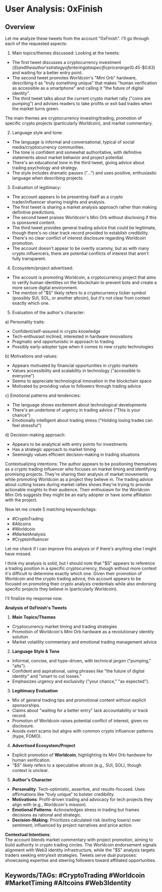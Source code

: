 # User Analysis: 0xFinish

## Overview

<think>
Let me analyze these tweets from the account "0xFinish". I'll go through each of the requested aspects:

1. Main topics/themes discussed:
Looking at the tweets:
- The first tweet discusses a cryptocurrency investment ($S) and the author's strategy of entering at a specific price range ($0.45-$0.63) and waiting for a better entry point.
- The second tweet promotes Worldcoin's "Mini Orb" hardware, describing it as "truly something unique" that makes "human verification as accessible as a smartphone" and calling it "the future of digital identity".
- The third tweet talks about the current crypto market rally ("coins are pumping") and advises readers to take profits or exit bad trades when the market turns green.

The main themes are cryptocurrency investing/trading, promotion of specific crypto projects (particularly Worldcoin), and market commentary.

2. Language style and tone:
- The language is informal and conversational, typical of social media/cryptocurrency communities.
- The tone is confident and somewhat authoritative, with definitive statements about market behavior and project potential.
- There's an educational tone in the third tweet, giving advice about trading psychology and strategy.
- The style includes dramatic pauses ("...") and uses positive, enthusiastic language when describing projects.

3. Evaluation of legitimacy:
- The account appears to be presenting itself as a crypto trader/influencer sharing insights and analysis.
- The first tweet is sharing a market analysis approach rather than making definitive predictions.
- The second tweet praises Worldcoin's Mini Orb without disclosing if this is sponsored content.
- The third tweet provides general trading advice that could be legitimate, though there's no clear track record provided to establish credibility.
- There's no clear conflict of interest disclosure regarding Worldcoin promotion.
- The account doesn't appear to be overtly scammy, but as with many crypto influencers, there are potential conflicts of interest that aren't fully transparent.

4. Ecosystem/project advertised:
- The account is promoting Worldcoin, a cryptocurrency project that aims to verify human identities on the blockchain to prevent bots and create a more secure digital environment.
- The mention of "$S" likely refers to a cryptocurrency ticker symbol (possibly SUI, SOL, or another altcoin), but it's not clear from context exactly which one.

5. Evaluation of the author's character:

a) Personality traits:
- Confident/self-assured in crypto knowledge
- Tech-enthusiast inclined, interested in hardware innovations
- Pragmatic and opportunistic in approach to trading
- Possibly early-adopter type when it comes to new crypto technologies

b) Motivations and values:
- Appears motivated by financial opportunities in crypto markets
- Values accessibility and scalability in technology ("accessible to everyone")
- Seems to appreciate technological innovation in the blockchain space
- Motivated by providing value to followers through trading advice

c) Emotional patterns and tendencies:
- The language shows excitement about technological developments
- There's an undertone of urgency in trading advice ("This is your chance")
- Emotionally intelligent about trading stress ("Holding losing trades can feel stressful")

d) Decision-making approach:
- Appears to be analytical with entry points for investments
- Has a strategic approach to market timing
- Seemingly values efficient decision-making in trading situations

Contextualizing intentions:
The author appears to be positioning themselves as a crypto trading influencer who focuses on market timing and identifying promising projects. They're sharing their analysis of market movements while promoting Worldcoin as a project they believe in. The trading advice about cutting losses during market rallies shows they're trying to provide actionable insights to their audience. Their enthusiasm for the Worldcoin Mini Orb suggests they might be an early adopter or have some affiliation with the project.

Now let me create 5 matching keywords/tags:
- #CryptoTrading
- #Altcoins
- #Worldcoin
- #MarketAnalysis
- #CryptoInfluencer

Let me check if I can improve this analysis or if there's anything else I might have missed.

I think my analysis is solid, but I should note that "$S" appears to reference a trading position in a specific cryptocurrency, though without more context it's difficult to determine exactly which one. Given their promotion of Worldcoin and the crypto trading advice, this account appears to be focused on promoting their crypto analysis credentials while also endorsing specific projects they believe in (particularly Worldcoin).

I'll finalize my response now.
</think>

**Analysis of 0xFinish's Tweets**

1. **Main Topics/Themes**  
- Cryptocurrency market timing and trading strategies  
- Promotion of Worldcoin's Mini Orb hardware as a revolutionary identity solution  
- Market volatility commentary and emotional trading management advice  

2. **Language Style & Tone**  
- Informal, concise, and hype-driven, with technical jargon ("pumping," "alts").  
- Confident and aspirational, using phrases like "the future of digital identity" and "smart to cut losses."  
- Emphasizes urgency and exclusivity ("your chance," "as expected").  

3. **Legitimacy Evaluation**  
- Mix of general trading tips and promotional content without explicit sponsorships.  
- Claims about "waiting for a better entry" lack accountability or track record.  
- Promotion of Worldcoin raises potential conflict of interest, given no disclosure.  
- Avoids overt scams but aligns with common crypto influencer patterns (hype, FOMO).  

4. **Advertised Ecosystem/Project**  
- Explicit promotion of **Worldcoin**, highlighting its Mini Orb hardware for human verification.  
- "$S" likely refers to a speculative altcoin (e.g., SUI, SOL), though context is unclear.  

5. **Author's Character**  
- **Personality**: Tech-optimistic, assertive, and results-focused. Uses affirmations like "truly unique" to bolster credibility.  
- **Motivations**: Profit-driven trading and advocacy for tech projects they align with (e.g., Worldcoin's mission).  
- **Emotional Patterns**: Acknowledges stress in trading but frames decisions as rational and strategic.  
- **Decision-Making**: Prioritizes calculated risk (exiting losers) over sentiment; influenced by project narratives and price action.  

**Contextual Intentions**:  
The account blends market commentary with project promotion, aiming to build authority in crypto trading circles. The Worldcoin endorsement signals alignment with Web3 identity infrastructure, while the "$S" analysis targets traders seeking entry/exit strategies. Tweets serve dual purposes: showcasing expertise and steering followers toward affiliated opportunities.  

**Keywords/TAGs**: #CryptoTrading #Worldcoin #MarketTiming #Altcoins #Web3Identity
---
